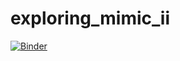 # exploring_mimic_ii

[![Binder](https://mybinder.org/badge_logo.svg)](https://mybinder.org/v2/gh/melbourne-cdth/explore_mimic2/HEAD/?urlpath=lab)
